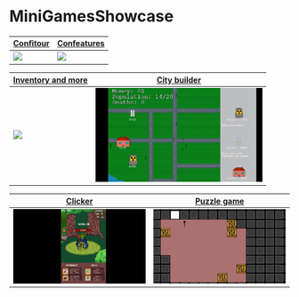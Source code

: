 ﻿# MiniGamesShowcase

| [Confitour](gifs/confitour.gif) | [Confeatures](gifs/confeatures.gif) |
|---------------------------------|-------------------------------------|
| [<img src="gifs/confitour.gif" width="300"/>](gifs/confitour.gif) | [<img src="gifs/confeatures.gif" width="300"/>](gifs/confeatures.gif) |

| [Inventory and more](gifs/inventory.gif) | [City builder](gifs/city_builder.gif) |
|---------------------------------|---------------------------------------|
| [<img src="gifs/inventory.gif" width="300"/>](gifs/inventory.gif) | [<img src="gifs/city_builder.gif" width="300"/>](gifs/city_builder.gif) |

| [Clicker](gifs/clicker.gif) | [Puzzle game](gifs/puzzle.gif) |
|-----------------------------|--------------------------------|
| [<img src="gifs/clicker.gif" width="300"/>](gifs/clicker.gif) | [<img src="gifs/puzzle.gif" width="300"/>](gifs/puzzle.gif) |






